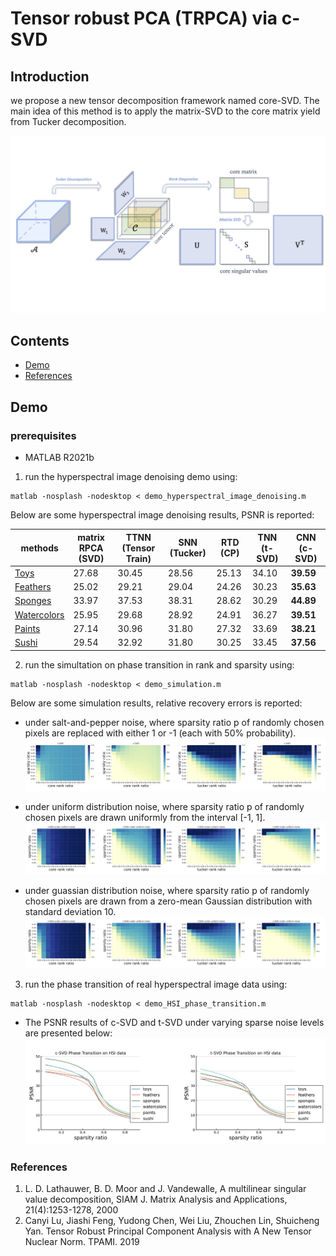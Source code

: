 # Tensor robust PCA (TRPCA) via c-SVD

## Introduction

we propose a new tensor decomposition framework named core-SVD. The main idea of this method is to apply the matrix-SVD to the core matrix yield from Tucker decomposition. 

<p align="center">
	<a href="https://github.com/AnonymousStudy/c-SVD">
    <img class="page-image" src="figure/csvd.png" >
	</a>
</p>

## Contents
- [Demo](#Demo)
- [References](#references)


## Demo 

### prerequisites
* MATLAB R2021b

1. run the hyperspectral image denoising demo using:
```
matlab -nosplash -nodesktop < demo_hyperspectral_image_denoising.m
```

Below are some hyperspectral image denoising results, PSNR is reported:


methods    | matrix RPCA (SVD) |TTNN       (Tensor Train) | SNN   (Tucker)| RTD (CP)       | TNN   (t-SVD) | CNN     (c-SVD) 
---------|--------|--------|-----|--------|-----|-----
[Toys](https://www1.cs.columbia.edu/CAVE/databases/multispectral/images/chart_and_stuffed_toy.png)     | 27.68 |30.45 | 28.56 | 25.13| 34.10   | **39.59**   
[Feathers](https://www1.cs.columbia.edu/CAVE/databases/multispectral/images/feathers.png)     | 25.02 |29.21 | 29.04 | 24.26 | 30.23   | **35.63**  
[Sponges](https://www1.cs.columbia.edu/CAVE/databases/multispectral/images/sponges.png)     | 33.97 | 37.53 | 38.31| 28.62 | 30.29   | **44.89**  
[Watercolors](https://www1.cs.columbia.edu/CAVE/databases/multispectral/images/watercolors.png)   | 25.95  | 29.68 | 28.92| 24.91| 36.27  | **39.51**  
[Paints](https://www1.cs.columbia.edu/CAVE/databases/multispectral/images/paints.png) | 27.14 | 30.96 | 31.80 | 27.32 | 33.69  | **38.21**   
[Sushi](https://www1.cs.columbia.edu/CAVE/databases/multispectral/images/sushi.png)  | 29.54 | 32.92 | 31.80 | 30.25 | 33.45   | **37.56**  

2. run the simultation on phase transition in rank and sparsity using:
```
matlab -nosplash -nodesktop < demo_simulation.m
```
Below are some simulation results, relative recovery errors is reported:

* under salt-and-pepper noise, where sparsity ratio p of randomly chosen pixels are replaced with either 1 or -1 (each with 50% probability).
![](figure/simulation.jpg)

* under uniform distribution noise, where sparsity ratio p of randomly chosen pixels are drawn uniformly from the interval [-1, 1].
![](figure/simulation_uniformnoise.jpg)

* under guassian distribution noise, where sparsity ratio p of randomly chosen pixels are drawn from a zero-mean Gaussian distribution with standard deviation 10.
![](figure/simulation_uniformnoise.jpg)

3. run the phase transition of real hyperspectral image data using:
```
matlab -nosplash -nodesktop < demo_HSI_phase_transition.m
```
* The PSNR results of c-SVD and t-SVD under varying sparse noise levels are presented below:
![](figure/tsvd_csvd_HSI.png)




### References
<ol>
<li> L. D. Lathauwer, B. D. Moor and J. Vandewalle, A multilinear singular value decomposition, SIAM J. Matrix Analysis and Applications, 21(4):1253-1278, 2000
<li> Canyi Lu, Jiashi Feng, Yudong Chen, Wei Liu, Zhouchen Lin, Shuicheng Yan. Tensor Robust Principal Component Analysis with A New Tensor Nuclear Norm. TPAMI. 2019


